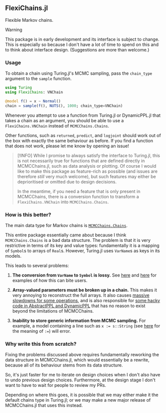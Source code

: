 ## FlexiChains.jl

Flexible Markov chains.

> [!WARNING]
> This package is in early development and its interface is subject to change. This is especially so because I don't have a lot of time to spend on this and to think about interface design. (Suggestions are more than welcome.)

### Usage

To obtain a chain using Turing.jl's MCMC sampling, pass the `chain_type` argument to the `sample` function.

```julia
using Turing
using FlexiChains: VNChain

@model f() = x ~ Normal()
chain = sample(f(), NUTS(), 1000; chain_type=VNChain)
```

Whenever you attempt to use a function from Turing.jl or DynamicPPL.jl that takes a chain as an argument, you should be able to use a `FlexiChains.VNChain` instead of `MCMCChains.Chains`.

Other functions, such as `returned`, `predict`, and `logjoint` should work out of the box with exactly the same behaviour as before.
If you find a function that does not work, please let me know by opening an issue!

> [!INFO]
> While I promise to always satisfy the interface to Turing.jl, this is not necessarily true for functions that are defined directly in MCMCChains.jl, such as data analysis or plotting. Of course I would like to make this package as feature-rich as possible (and issues are therefore *still* very much welcome), but such features may either be deprioritised or omitted due to design decisions.
>
> In the meantime, if you need a feature that is only present in MCMCChains, there is a conversion function to transform a `FlexiChains.VNChain` into `MCMCChains.Chains`.

### How is this better?

The main data type for Markov chains is [`MCMCChains.Chains`](https://turinglang.org/MCMCChains.jl/stable/).

This entire package essentially came about because I think `MCMCChains.Chains` is a bad data structure.
The problem is that it is very restrictive in terms of its key and value types: fundamentally it is a mapping of `Symbol`s to arrays of `Real`s.
However, Turing.jl uses `VarName`s as keys in its models.

This leads to several problems:

1. **The conversion from `VarName` to `Symbol` is lossy.** See [here](https://github.com/TuringLang/MCMCChains.jl/issues/469) and [here](https://github.com/TuringLang/MCMCChains.jl/issues/470) for examples of how this can bite users.

1. **Array-valued parameters must be broken up in a chain.** This makes it very annoying to reconstruct the full arrays. It also causes [massive slowdowns for some operations](https://github.com/TuringLang/DynamicPPL.jl/issues/1019), and is also responsible for [some hacky code in AbstractPPL and DynamicPPL](https://github.com/TuringLang/AbstractPPL.jl/pull/125) that has no reason to exist beyond the limitations of MCMCChains.

1. **Inability to store generic information from MCMC sampling.** For example, a model containing a line such as `x := s::String` (see [here](https://turinglang.org/docs/usage/tracking-extra-quantities/) for the meaning of `:=`) will error.

### Why write this from scratch?

Fixing the problems discussed above requires fundamentally reworking the data structure in MCMCChains.jl, which would essentially be a rewrite, because all of its behaviour stems from its data structure.

So, it's just faster for me to iterate on design choices when I don't also have to undo previous design choices.
Furthermore, at the design stage I don't want to have to wait for people to review my PRs.

Depending on where this goes, it is possible that we may either make it the default chains type in Turing.jl; or we may make a new major release of MCMCChains.jl that uses this instead.
